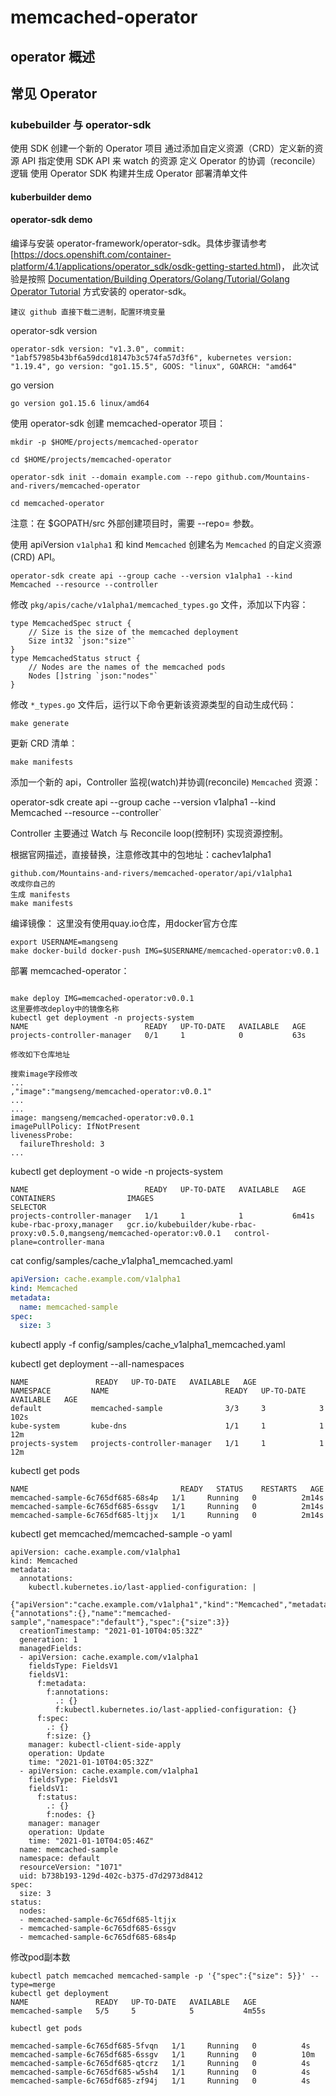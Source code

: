 # memcached-operator

## operator 概述



## 常见 Operator



### kubebuilder 与 operator-sdk

使用 SDK 创建一个新的 Operator 项目
通过添加自定义资源（CRD）定义新的资源 API
指定使用 SDK API 来 watch 的资源
定义 Operator 的协调（reconcile）逻辑
使用 Operator SDK 构建并生成 Operator 部署清单文件

#### kuberbuilder demo



#### operator-sdk demo

编译与安装 operator-framework/operator-sdk。具体步骤请参考 [https://docs.openshift.com/container-platform/4.1/applications/operator_sdk/osdk-getting-started.html)，
此次试验是按照 [Documentation/Building Operators/Golang/Tutorial/Golang Operator Tutorial](https://master.sdk.operatorframework.io/docs/building-operators/golang/tutorial/) 方式安装的 operator-sdk。

```
建议 github 直接下载二进制，配置环境变量
```

operator-sdk version

```
operator-sdk version: "v1.3.0", commit: "1abf57985b43bf6a59dcd18147b3c574fa57d3f6", kubernetes version: "1.19.4", go version: "go1.15.5", GOOS: "linux", GOARCH: "amd64"
```

go version

```
go version go1.15.6 linux/amd64
```

使用 operator-sdk 创建 memcached-operator 项目：
```
mkdir -p $HOME/projects/memcached-operator

cd $HOME/projects/memcached-operator

operator-sdk init --domain example.com --repo github.com/Mountains-and-rivers/memcached-operator

cd memcached-operator
```

注意：在 $GOPATH/src 外部创建项目时，需要 --repo=<path> 参数。

使用 apiVersion `v1alpha1` 和 kind `Memcached` 创建名为 `Memcached` 的自定义资源(CRD) API。

`operator-sdk create api --group cache --version v1alpha1 --kind Memcached --resource --controller`


修改 `pkg/apis/cache/v1alpha1/memcached_types.go` 文件，添加以下内容：

```
type MemcachedSpec struct {
	// Size is the size of the memcached deployment
	Size int32 `json:"size"`
}
type MemcachedStatus struct {
	// Nodes are the names of the memcached pods
	Nodes []string `json:"nodes"`
}
```

修改 `*_types.go` 文件后，运行以下命令更新该资源类型的自动生成代码：

`make generate`

更新 CRD 清单：

`make manifests`

添加一个新的 api，Controller 监视(watch)并协调(reconcile) `Memcached` 资源：

operator-sdk create api --group cache --version v1alpha1 --kind Memcached --resource --controller`

Controller 主要通过 Watch 与 Reconcile loop(控制环) 实现资源控制。

根据官网描述，直接替换，注意修改其中的包地址：cachev1alpha1 
```
github.com/Mountains-and-rivers/memcached-operator/api/v1alpha1 
改成你自己的
生成 manifests
make manifests

```
编译镜像：
这里没有使用quay.io仓库，用docker官方仓库  
```
export USERNAME=mangseng  
make docker-build docker-push IMG=$USERNAME/memcached-operator:v0.0.1  

```
部署 memcached-operator：
```

make deploy IMG=memcached-operator:v0.0.1
这里要修改deploy中的镜像名称
kubectl get deployment -n projects-system
NAME                          READY   UP-TO-DATE   AVAILABLE   AGE
projects-controller-manager   0/1     1            0           63s

修改如下仓库地址

搜索image字段修改
...
,"image":"mangseng/memcached-operator:v0.0.1"
...
...
image: mangseng/memcached-operator:v0.0.1
imagePullPolicy: IfNotPresent
livenessProbe:
  failureThreshold: 3
...
```

 kubectl get deployment -o wide -n projects-system

```
NAME                          READY   UP-TO-DATE   AVAILABLE   AGE     CONTAINERS                IMAGES                                                                         SELECTOR
projects-controller-manager   1/1     1            1           6m41s   kube-rbac-proxy,manager   gcr.io/kubebuilder/kube-rbac-proxy:v0.5.0,mangseng/memcached-operator:v0.0.1   control-plane=controller-mana
```

cat config/samples/cache_v1alpha1_memcached.yaml

```yaml
apiVersion: cache.example.com/v1alpha1
kind: Memcached
metadata:
  name: memcached-sample
spec:
  size: 3
```

kubectl apply -f config/samples/cache_v1alpha1_memcached.yaml

 kubectl get deployment --all-namespaces

```
NAME               READY   UP-TO-DATE   AVAILABLE   AGE
NAMESPACE         NAME                          READY   UP-TO-DATE   AVAILABLE   AGE
default           memcached-sample              3/3     3            3           102s
kube-system       kube-dns                      1/1     1            1           12m
projects-system   projects-controller-manager   1/1     1            1           12m
```

kubectl get pods

```
NAME                                  READY   STATUS    RESTARTS   AGE
memcached-sample-6c765df685-68s4p   1/1     Running   0          2m14s
memcached-sample-6c765df685-6ssgv   1/1     Running   0          2m14s
memcached-sample-6c765df685-ltjjx   1/1     Running   0          2m14s
```

kubectl get memcached/memcached-sample -o yaml

```
apiVersion: cache.example.com/v1alpha1
kind: Memcached
metadata:
  annotations:
    kubectl.kubernetes.io/last-applied-configuration: |
      {"apiVersion":"cache.example.com/v1alpha1","kind":"Memcached","metadata":{"annotations":{},"name":"memcached-sample","namespace":"default"},"spec":{"size":3}}
  creationTimestamp: "2021-01-10T04:05:32Z"
  generation: 1
  managedFields:
  - apiVersion: cache.example.com/v1alpha1
    fieldsType: FieldsV1
    fieldsV1:
      f:metadata:
        f:annotations:
          .: {}
          f:kubectl.kubernetes.io/last-applied-configuration: {}
      f:spec:
        .: {}
        f:size: {}
    manager: kubectl-client-side-apply
    operation: Update
    time: "2021-01-10T04:05:32Z"
  - apiVersion: cache.example.com/v1alpha1
    fieldsType: FieldsV1
    fieldsV1:
      f:status:
        .: {}
        f:nodes: {}
    manager: manager
    operation: Update
    time: "2021-01-10T04:05:46Z"
  name: memcached-sample
  namespace: default
  resourceVersion: "1071"
  uid: b738b193-129d-402c-b375-d7d2973d8412
spec:
  size: 3
status:
  nodes:
  - memcached-sample-6c765df685-ltjjx
  - memcached-sample-6c765df685-6ssgv
  - memcached-sample-6c765df685-68s4p
```

修改pod副本数
```
kubectl patch memcached memcached-sample -p '{"spec":{"size": 5}}' --type=merge
kubectl get deployment
NAME               READY   UP-TO-DATE   AVAILABLE   AGE
memcached-sample   5/5     5            5           4m55s

kubectl get pods

memcached-sample-6c765df685-5fvqn   1/1     Running   0          4s
memcached-sample-6c765df685-6ssgv   1/1     Running   0          10m
memcached-sample-6c765df685-qtcrz   1/1     Running   0          4s
memcached-sample-6c765df685-w5sh4   1/1     Running   0          4s
memcached-sample-6c765df685-zf94j   1/1     Running   0          4s

```
